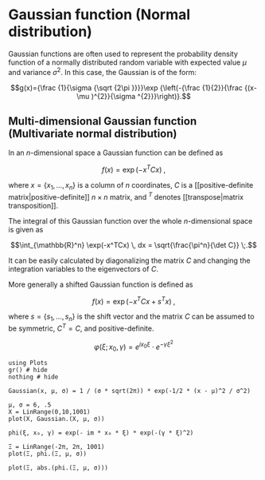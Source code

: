 # Gaussian function (Normal distribution)

Gaussian functions are often used to represent the probability density function of a normally distributed random variable with expected value $\mu$ and variance $\sigma^2$. In this case, the Gaussian is of the form:

```math
g(x)={\frac {1}{\sigma {\sqrt {2\pi }}}}\exp {\left(-{\frac {1}{2}}{\frac {(x-\mu )^{2}}{\sigma ^{2}}}\right)}.
```


## Multi-dimensional Gaussian function (Multivariate normal distribution)

In an $n$-dimensional space a Gaussian function can be defined as
```math
f(x) = \exp(-x^TCx) \;,
```
where $x=\{x_1,\dots,x_n\}$ is a column of $n$ coordinates, $C$ is a [[positive-definite matrix|positive-definite]] $n\times n$ matrix, and ${}^T$ denotes [[transpose|matrix transposition]].

The integral of this Gaussian function over the whole $n$-dimensional space is given as
```math
\int_{\mathbb{R}^n} \exp(-x^TCx) \, dx = \sqrt{\frac{\pi^n}{\det C}} \;.
```
It can be easily calculated by diagonalizing the matrix $C$ and changing the integration variables to the eigenvectors of  $C$.

More generally a shifted Gaussian function is defined as
```math
f(x) = \exp(-x^TCx+s^Tx) \;,
```
where $s=\{s_1,\dots,s_n\}$ is the shift vector and the matrix $C$ can be assumed to be symmetric, $C^T=C$, and positive-definite.

```math
\varphi(\xi; x_0, \gamma) =  e^{i x_0 \xi} \cdot e^{- \gamma \xi^2}
```

```@example 1
using Plots
gr() # hide
nothing # hide
```

```@example 1
Gaussian(x, μ, σ) = 1 / (σ * sqrt(2π)) * exp(-1/2 * (x - μ)^2 / σ^2)

μ, σ = 6, .5
X = LinRange(0,10,1001)
plot(X, Gaussian.(X, μ, σ))
```

```@example 1
phi(ξ, x₀, γ) = exp(- im * x₀ * ξ) * exp(-(γ * ξ)^2)

Ξ = LinRange(-2π, 2π, 1001)
plot(Ξ, phi.(Ξ, μ, σ))
```

```@example 1
plot(Ξ, abs.(phi.(Ξ, μ, σ)))
```
